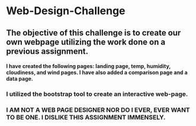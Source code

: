 # Web-Design-Challenge

## The objective of this challenge is to create our own webpage utilizing the work done on a previous assignment.

#### I have created the following pages: landing page, temp, humidity, cloudiness, and wind pages. I have also added a comparison page and a data page. 

### I utilized the bootstrap tool to create an interactive web-page.

### I AM NOT A WEB PAGE DESIGNER NOR DO I EVER, EVER WANT TO BE ONE. I DISLIKE THIS ASSIGNMENT IMMENSELY.
